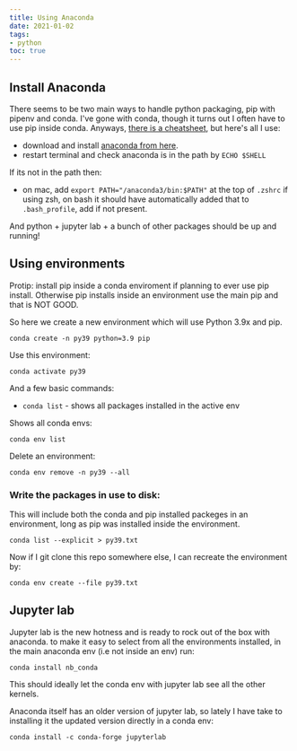 ```yaml
---
title: Using Anaconda
date: 2021-01-02
tags:
- python
toc: true
---
```


## Install Anaconda

There seems to be two main ways to handle python packaging, pip with pipenv and conda. I've gone with conda, though it turns out I often have to use pip inside conda. Anyways, [there is a cheatsheet](https://conda.io/docs/_downloads/conda-cheatsheet.pdf), but here's all I use:

- download and install [anaconda from here](https://www.anaconda.com/download).
- restart terminal and check anaconda is in the path by `ECHO $SHELL`

If its not in the path then:

- on mac, add `export PATH="/anaconda3/bin:$PATH"` at the top of `.zshrc` if using zsh, on bash it should have automatically added that to `.bash_profile`, add if not present.

And python + jupyter lab + a bunch of other packages should be up and running!

## Using environments

Protip: install pip inside a conda enviroment if planning to ever use pip install. Otherwise pip installs inside an environment use the main pip and that is NOT GOOD. 

So here we create a new environment which will use Python 3.9x and pip.

`conda create -n py39 python=3.9 pip`

Use this environment:

`conda activate py39`

And a few basic commands:

- `conda list` - shows all packages installed in the active env

Shows all conda envs:

`conda env list`

Delete an environment:

`conda env remove -n py39 --all`

### Write the packages in use to disk:

This will include both the conda and pip installed packeges in an environment, long as pip was installed inside the environment.

`conda list --explicit > py39.txt`

Now if I git clone this repo somewhere else, I can recreate the environment by:

`conda env create --file py39.txt`

## Jupyter lab

Jupyter lab is the new hotness and is ready to rock out of the box with anaconda. to make it easy to select from all the environments installed, in the main anaconda env (i.e not inside an env) run:

`conda install nb_conda`

This should ideally let the conda env with jupyter lab see all the other kernels. 

Anaconda itself has an older version of jupyter lab, so lately I have take to installing it the updated version directly in a conda env:

`conda install -c conda-forge jupyterlab`
